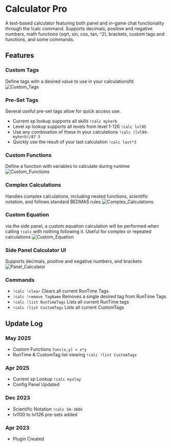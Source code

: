 # Calculator Pro
A text-based calculator featuring both panel and in-game chat functionality through the !calc command. 
Supports decimals, positive and negative numbers, math functions (sqrt, sin, cos, tan, ^2), brackets, custom tags and functions, and some commands.

## Features
### Custom Tags
Define tags with a desired value to use in your calculationsfd
![Custom_Tags](https://i.imgur.com/X6Lc36R.png)

### Pre-Set Tags
Several useful pre-set tags allow for quick access use.
- Current xp lookup supports all skills `!calc myherb`
- Level xp lookup supports all levels from level 1-126 `!calc lvl95`
- Use any combination of these in your calculations `!calc (lvl99-myherb)/87.5`
- Quickly use the result of your last calculation `!calc last*3`

### Custom Functions
Define a function with variables to calculate during runtime
![Custom_Functions](https://i.imgur.com/lZf0EFP.png)

### Complex Calculations
Handles complex calculations, including nested functions, scientific notation, and follows standard BEDMAS rules
![Complex_Calculations](https://i.imgur.com/3MjeC1N.png)

### Custom Equation
via the side panel, a custom equation calculation will be performed when calling `!calc` with nothing following it. Useful for complex
or repeated calculations
![Custom_Equation](https://i.imgur.com/Kv8QWno.png)

### Side Panel Calculator UI
Supports decimals, positive and negative numbers, and brackets
![Panel_Calculator](https://i.imgur.com/E6dHKyn.png)

### Commands
- `!calc !clear` Clears all current RunTime Tags
- `!calc !remove TagName` Removes a single desired tag from RunTime Tags
- `!calc !list RunTimeTags` Lists all current RunTime tags
- `!calc !list CustomTags` Lists all current CustomTags

## Update Log
### May 2025
- Custom Functions `func(x,y) = x*y`
- RunTime & CustomTag list viewing `!calc !list CustomTags`
### Apr 2025
- Current xp Lookup   `!calc myslay`
- Config Panel Updated

### Dec 2023
- Scientific Notation `!calc 5m-360k`
- lvl100 to lvl126 pre-sets added 

### Apr 2023
- Plugin Created